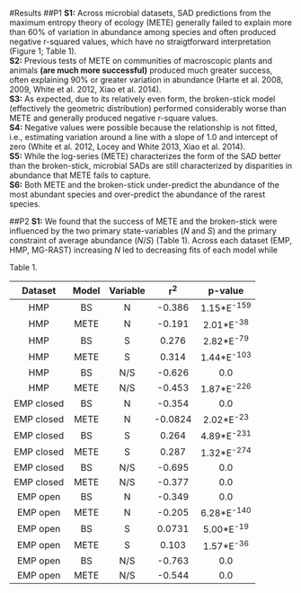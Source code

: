 #Results
##P1
**S1:** Across microbial datasets, SAD predictions from the maximum entropy theory of ecology (METE) generally failed to explain more than 60% of variation in abundance among species and often produced negative r-squared values, which have no straigtforward interpretation (Figure 1; Table 1).  
**S2:** Previous tests of METE on communities of macroscopic plants and animals **(are much more successful)** produced much greater success, often explaining 90% or greater variation in abundance (Harte et al. 2008, 2009, White et al. 2012, Xiao et al. 2014).  
**S3:** As expected, due to its relatively even form, the broken-stick model (effectively the geometric distribution) performed considerably worse than METE and generally produced negative r-square values.   
**S4:** Negative values were possible because the relationship is not fitted, i.e., estimating variation around a line with a slope of 1.0 and intercept of zero (White et al. 2012, Locey and White 2013, Xiao et al. 2014).  
**S5:** While the log-series (METE) characterizes the form of the SAD better than the broken-stick, microbial SADs are still characterized by disparities in abundance that METE fails to capture.  
**S6:** Both METE and the broken-stick under-predict the abundance of the most abundant species and over-predict the abundance of the rarest species.

##P2
**S1:** We found that the success of METE and the broken-stick were influenced by the two primary state-variables (*N* and *S*) and the primary constraint of average abundance (*N*/*S*) (Table 1). Across each dataset (EMP, HMP, MG-RAST) increasing *N* led to decreasing fits of each model while 




Table 1. 

| Dataset      | Model | Variable |  r<sup>2</sup>  | p-value |
|:------------:|:-----:|:--------:|:-----:|:-------:|
|   HMP        |   BS  |     N    |-0.386 |   1.15*E<sup>-159</sup>   |
|   HMP        |  METE |     N    |-0.191 |   2.01*E<sup>-38</sup>   |
|   HMP        |   BS  |     S    | 0.276 |   2.82*E<sup>-79</sup>      |
|   HMP        |  METE |     S    | 0.314 |   1.44*E<sup>-103</sup>       |
|   HMP        |   BS  |    N/S   |-0.626 |   0.0   |
|   HMP        |  METE |    N/S   |-0.453 |   1.87*E<sup>-226</sup>       |
|   EMP closed |   BS  |     N    |-0.354 |   0.0   |
|   EMP closed |  METE |     N    |-0.0824| 2.02*E<sup>-23</sup> |
|   EMP closed |   BS  |     S    | 0.264 |  4.89*E<sup>-231</sup>       |
|   EMP closed |  METE |     S    | 0.287 |1.32*E<sup>-274</sup>        |
|   EMP closed |   BS  |    N/S   |-0.695 |   0.0   |
|   EMP closed |  METE |    N/S   |-0.377 |   0.0   |
|   EMP open   |  BS   |    N     |-0.349 |   0.0   |
|   EMP open   |  METE |    N     |-0.205 |   6.28*E<sup>-140</sup>      |
|   EMP open   |  BS   |    S     | 0.0731| 5.00*E<sup>-19</sup>         |
|   EMP open   |  METE |    S     | 0.103 | 1.57*E<sup>-36</sup>        |
|   EMP open   |  BS   |    N/S   |-0.763 | 0.0      |
|   EMP open   |  METE |    N/S   |-0.544 | 0.0      |
